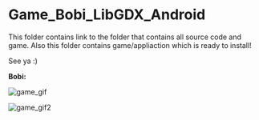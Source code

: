 
# Game_Bobi_LibGDX_Android

This folder contains link to the folder that contains all source code and game.
Also this folder contains game/appliaction which is ready to install!

See ya :)

**Bobi:**

![game_gif](https://user-images.githubusercontent.com/72278818/117564803-2e266b80-b0ae-11eb-94c7-bea3291d07b5.gif)

![game_gif2](https://user-images.githubusercontent.com/72278818/117565292-b9086580-b0b0-11eb-97f8-25d6ca4f3ce7.gif)

